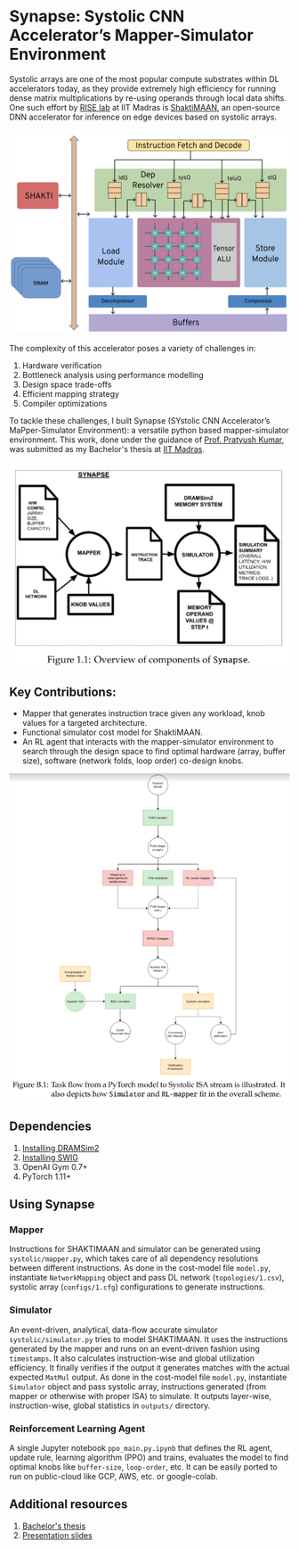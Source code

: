 # Synapse: Systolic CNN Accelerator’s Mapper-Simulator Environment
Systolic arrays are one of the most popular compute substrates within DL accelerators today, as they provide extremely high efficiency for running dense matrix multiplications by re-using operands through local data shifts. One such effort by [RISE lab](https://shakti.org.in/) at IIT Madras is [ShaktiMAAN](https://github.com/iitm-sysdl/SHAKTIMAAN), an open-source DNN accelerator for inference on edge devices based on systolic arrays.

![systolic block diagram](./images/systolic_block.png)

The complexity of this accelerator poses a variety of challenges in:
1. Hardware verification
2. Bottleneck analysis using performance modelling
3. Design space trade-offs
4. Efficient mapping strategy
5. Compiler optimizations

To tackle these challenges, I built Synapse (SYstolic CNN Accelerator’s MaPper-Simulator Environment): a versatile python based mapper-simulator environment. This work, done under the guidance of [Prof. Pratyush Kumar](http://www.cse.iitm.ac.in/~pratyush/), was submitted as my Bachelor's thesis at [IIT Madras](https://www.iitm.ac.in/).

![synapse overview](./images/synapse_overview.PNG)

## Key Contributions:
* Mapper that generates instruction trace given any workload, knob values for a targeted architecture.
* Functional simulator cost model for ShaktiMAAN.
* An RL agent that interacts with the mapper-simulator environment to search through the design space to find optimal hardware (array, buffer size), software (network folds, loop order) co-design knobs.

![synapse task flow](./images/synapse_task_flow.PNG)

## Dependencies
1. [Installing DRAMSim2](https://github.com/umd-memsys/DRAMSim2)
2. [Installing SWIG](https://www.swig.org/)
3. OpenAI Gym 0.7+
4. PyTorch 1.11+

## Using Synapse

### Mapper
Instructions for SHAKTIMAAN and simulator can be generated using `systolic/mapper.py`, which takes care of all dependency resolutions between different instructions. As done in the cost-model file `model.py`, instantiate `NetworkMapping` object and pass DL network (`topologies/1.csv`), systolic array (`configs/1.cfg`) configurations to generate instructions.

### Simulator
An event-driven, analytical, data-flow accurate simulator `systolic/simulator.py` tries to model SHAKTIMAAN. It uses the instructions generated by the mapper and runs on an event-driven fashion using `timestamps`. It also calculates instruction-wise and global utilization efficiency. It finally verifies if the output it generates matches with the actual expected `MatMul` output. As done in the cost-model file `model.py`, instantiate `Simulator` object and pass systolic array, instructions generated (from mapper or otherwise with proper ISA) to simulate. It outputs layer-wise, instruction-wise, global statistics in `outputs/` directory.

### Reinforcement Learning Agent
A single Jupyter notebook `ppo_main.py.ipynb` that defines the RL agent, update rule, learning algorithm (PPO) and trains, evaluates the model to find optimal knobs like `buffer-size`, `loop-order`, etc. It can be easily ported to run on public-cloud like GCP, AWS, etc. or google-colab.

## Additional resources
1. [Bachelor's thesis](https://drive.google.com/file/d/1PMTwZhSbaysdSdLks98JykyDDe_itRQa/view?usp=sharing)
2. [Presentation slides](https://drive.google.com/file/d/1NnDDXgM6h1zbRrv5gJUAIdI9pAYBtN9T/view?usp=sharing)
